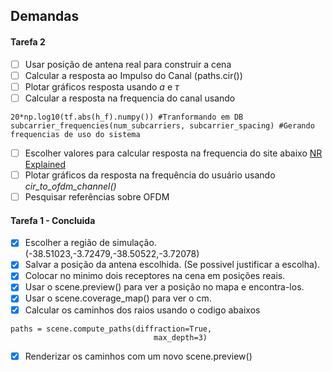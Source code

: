 ## Demandas

#### Tarefa 2

- [ ] Usar posição de antena real para construir a cena
- [ ] Calcular a resposta ao Impulso do Canal (paths.cir())
- [ ] Plotar gráficos resposta usando _a_ e _$\tau$_
- [ ] Calcular a resposta na frequencia do canal usando

```
20*np.log10(tf.abs(h_f).numpy()) #Tranformando em DB
subcarrier_frequencies(num_subcarriers, subcarrier_spacing) #Gerando frequencias de uso do sistema
```

- [ ] Escolher valores para calcular resposta na frequencia do site abaixo
      [NR Explained](https://www.nrexplained.com/bandwidth)
- [ ] Plotar gráficos da resposta na frequência do usuário usando _cir_to_ofdm_channel()_
- [ ] Pesquisar referências sobre OFDM

#### Tarefa 1 - Concluida

- [x] Escolher a região de simulação. (-38.51023,-3.72479,-38.50522,-3.72078)
- [x] Salvar a posição da antena escolhida. (Se possivel justificar a escolha).
- [x] Colocar no minimo dois receptores na cena em posições reais.
- [x] Usar o scene.preview() para ver a posição no mapa e encontra-los.
- [x] Usar o scene.coverage_map() para ver o cm.
- [x] Calcular os caminhos dos raios usando o codigo abaixos

```
paths = scene.compute_paths(diffraction=True,
                                max_depth=3)
```

- [x] Renderizar os caminhos com um novo scene.preview()
